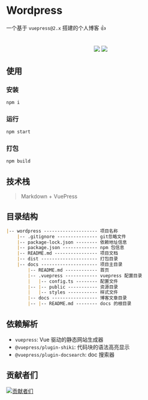 # Wordpress

一个基于 `vuepress@2.x` 搭建的个人博客 👍

<h2 align="center">
    <a href="http://wordpress.biaov.cn/"><img src="https://img.shields.io/badge/npm-2.2.0-blue" /></a>
    <a href="https://github.com/biaov/wordpress/blob/main/LICENSE"><img src="https://img.shields.io/github/license/biaov/wordpress.svg" /></a>
</h2>

## 使用

### 安装

```sh
npm i
```

### 运行

```sh
npm start
```

### 打包

```sh
npm build
```

## 技术栈

> Markdown + VuePress

## 目录结构

```md
|-- wordpress -------------------- 项目名称
    |-- .gitignore --------------- git忽略文件
    |-- package-lock.json -------- 依赖地址信息
    |-- package.json ------------- npm 包信息
    |-- README.md ---------------- 项目文档
    |-- dist --------------------- 打包目录
    |-- docs --------------------- 项目主目录
        |-- README.md ------------ 首页
        |-- .vuepress ------------ vuepress 配置目录
        |   |-- config.ts -------- 配置文件
        |-- |-- public ----------- 资源目录
        |   |-- styles ----------- 样式文件
        |-- docs ----------------- 博客文章目录
        |-- |-- README.md -------- docs 的根目录
```

## 依赖解析

- `vuepress`: Vue 驱动的静态网站生成器
- `@vuepress/plugin-shiki`: 代码块的语法高亮显示
- `@vuepress/plugin-docsearch`: doc 搜索器

## 贡献者们

[![贡献者们](https://contrib.rocks/image?repo=biaov/wordpress)](https://github.com/biaov/wordpress/graphs/contributors)
